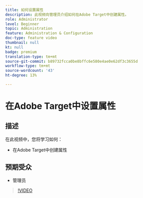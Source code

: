 ```yaml
---
title: 如何设置属性
description: 此视频向管理员介绍如何在Adobe Target中创建属性。
role: Administrator
level: Beginner
topic: Administration
feature: Administration & Configuration
doc-type: feature video
thumbnail: null
kt: null
badge: premium
translation-type: tm+mt
source-git-commit: b89732fcca0be8bffc6e580e4ae0e62df3c3655d
workflow-type: tm+mt
source-wordcount: '43'
ht-degree: 13%

---
```



# 在Adobe Target中设置属性

## 描述

在此视频中，您将学习如何：

* 在Adobe Target中创建属性

## 预期受众

* 管理员

>[!VIDEO](https://video.tv.adobe.com/v/18990/?quality=12)